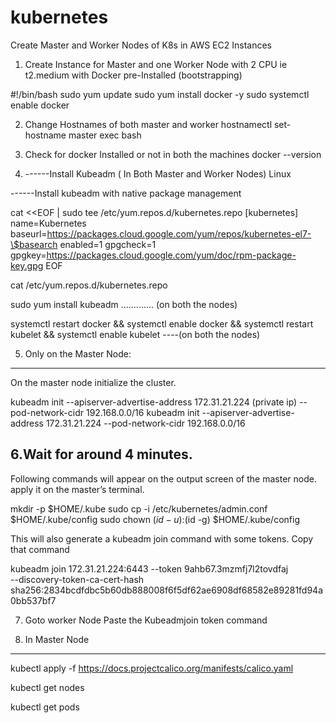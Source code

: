 # kubernetes
Create Master and Worker Nodes of K8s in AWS EC2 Instances

1. Create Instance for Master and one Worker Node with 2 CPU ie t2.medium
with Docker pre-Installed (bootstrapping)

#!/bin/bash
sudo yum update
sudo yum install docker -y
sudo systemctl enable docker


2. Change Hostnames of both master and worker 
hostnamectl set-hostname master
exec bash

3. Check for docker Installed or not in both the machines
docker --version


4. ------Install Kubeadm ( In Both Master and Worker Nodes) Linux

------Install kubeadm with native package management 

cat <<EOF | sudo tee /etc/yum.repos.d/kubernetes.repo
[kubernetes]
name=Kubernetes
baseurl=https://packages.cloud.google.com/yum/repos/kubernetes-el7-\$basearch
enabled=1
gpgcheck=1
gpgkey=https://packages.cloud.google.com/yum/doc/rpm-package-key.gpg
EOF

cat /etc/yum.repos.d/kubernetes.repo

sudo yum install kubeadm .............     (on both the nodes)

systemctl restart docker && systemctl enable docker && systemctl restart kubelet && systemctl enable kubelet ----(on both the nodes)



5. Only on the Master Node:
------------------------------
On the master node initialize the cluster.

kubeadm init --apiserver-advertise-address 172.31.21.224 (private ip) --pod-network-cidr 192.168.0.0/16
kubeadm init --apiserver-advertise-address 172.31.21.224 --pod-network-cidr 192.168.0.0/16



6.Wait for around 4 minutes. 
-----------------------------
Following commands will appear on the output screen of the master node. 
apply it on the master’s terminal.

mkdir -p $HOME/.kube
sudo cp -i /etc/kubernetes/admin.conf $HOME/.kube/config
sudo chown $(id -u):$(id -g) $HOME/.kube/config

This will also generate a kubeadm join command with some tokens.
Copy that command


kubeadm join 172.31.21.224:6443 --token 9ahb67.3mzmfj7l2tovdfaj \
        --discovery-token-ca-cert-hash sha256:2834bcdfdbc5b60db888008f6f5df62ae6908df68582e89281fd94a0bb537bf7


7. Goto worker Node Paste the Kubeadmjoin token command

8. In Master Node 
-----------------
kubectl apply -f https://docs.projectcalico.org/manifests/calico.yaml

kubectl get nodes

kubectl get pods
